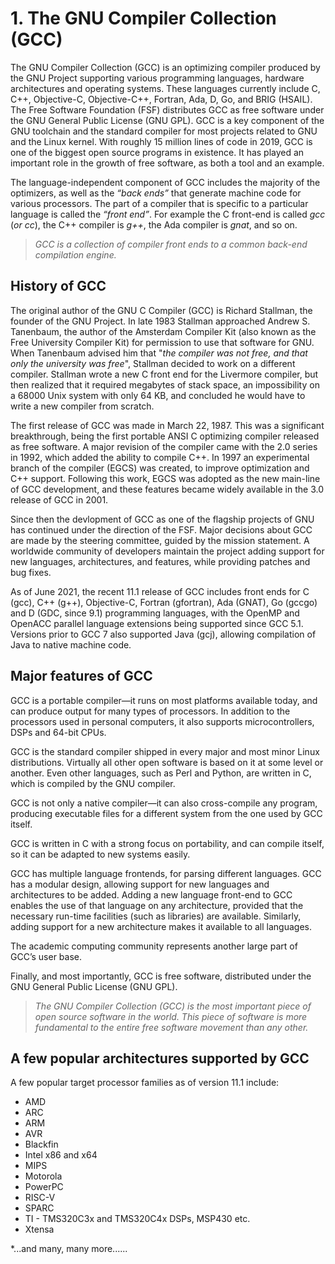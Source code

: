 # 1. The GNU Compiler Collection (GCC)

The GNU Compiler Collection (GCC) is an optimizing compiler produced by the GNU Project supporting various programming languages, hardware architectures and operating systems. These languages currently include C, C++, Objective-C, Objective-C++, Fortran, Ada, D, Go, and BRIG (HSAIL). The Free Software Foundation (FSF) distributes GCC as free software under the GNU General Public License (GNU GPL). GCC is a key component of the GNU toolchain and the standard compiler for most projects related to GNU and the Linux kernel. With roughly 15 million lines of code in 2019, GCC is one of the biggest open source programs in existence. It has played an important role in the growth of free software, as both a tool and an example. 

The language-independent component of GCC includes the majority of the optimizers, as well as the *“back ends”* that generate machine code for various processors.  The part of a compiler that is specific to a particular language is called the *“front end”*. For example the C front-end is called *gcc* (*or cc*), the C++ compiler is *g++*, the Ada compiler is *gnat*, and so on. 

> *GCC is a collection of compiler front ends to a common back-end compilation engine.*

## History of GCC
The original author of the GNU C Compiler (GCC) is Richard Stallman, the founder of the GNU Project. In late 1983 Stallman approached Andrew S. Tanenbaum, the author of the Amsterdam Compiler Kit (also known as the Free University Compiler Kit) for permission to use that software for GNU. When Tanenbaum advised him that "*the compiler was not free, and that only the university was free*", Stallman decided to work on a different compiler. Stallman wrote a new C front end for the Livermore compiler, but then realized that it required megabytes of stack space, an impossibility on a 68000 Unix system with only 64 KB, and concluded he would have to write a new compiler from scratch.  

The first release of GCC was made in March 22, 1987. This was a significant breakthrough, being the first portable ANSI C optimizing compiler released as free software. A major revision of the compiler came with the 2.0 series in 1992, which added the ability to compile C++. In 1997 an experimental branch of the compiler (EGCS) was created, to improve optimization and C++ support. Following this work, EGCS was adopted as the new main-line of GCC development, and these features became widely available in the 3.0 release of GCC in 2001.  

Since then the devlopment of GCC as one of the flagship projects of GNU has continued under the direction of the FSF. Major decisions about GCC are made by the steering committee, guided by the mission statement. A worldwide community of developers maintain the project adding support for new languages, architectures, and features, while providing patches and bug fixes.  

As of June 2021, the recent 11.1 release of GCC includes front ends for C (gcc), C++ (g++), Objective-C, Fortran (gfortran), Ada (GNAT), Go (gccgo) and D (GDC, since 9.1) programming languages, with the OpenMP and OpenACC parallel language extensions being supported since GCC 5.1. Versions prior to GCC 7 also supported Java (gcj), allowing compilation of Java to native machine code.

## Major features of GCC

GCC is a portable compiler—it runs on most platforms available today, and can produce output for many types of processors. In addition to the processors used in personal computers, it also supports microcontrollers, DSPs and 64-bit CPUs.

GCC is the standard compiler shipped in every major and most minor Linux distributions. Virtually all other open software is based on it at some level or another. Even other languages, such as Perl and Python, are written in C, which is compiled by the GNU compiler.

GCC is not only a native compiler—it can also cross-compile any program, producing executable files for a different system from the one used by GCC itself.

GCC is written in C with a strong focus on portability, and can compile itself, so it can be adapted to new systems easily.

GCC has multiple language frontends, for parsing different languages. GCC has a modular design, allowing support for new languages and architectures to be added. Adding a new language front-end to GCC enables the use of that language on any architecture, provided that the necessary run-time facilities (such as libraries) are available. Similarly, adding support for a new architecture makes it available to all languages.

The academic computing community represents another large part of GCC’s user base.

Finally, and most importantly, GCC is free software, distributed under the GNU General Public License (GNU GPL).

> *The GNU Compiler Collection (GCC) is the most important piece of open source software in the world. This piece of software is more fundamental to the entire free
software movement than any other.*

## A few popular architectures supported by GCC

A few popular target processor families as of version 11.1 include:
* AMD
* ARC
* ARM
* AVR
* Blackfin
* Intel x86 and x64
* MIPS
* Motorola
* PowerPC
* RISC-V
* SPARC
* TI - TMS320C3x and TMS320C4x DSPs, MSP430 etc.
* Xtensa

*...and many, many more......
